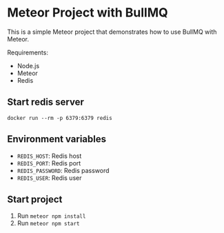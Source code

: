 # Meteor Project with BullMQ

This is a simple Meteor project that demonstrates how to use BullMQ with Meteor.

Requirements:

- Node.js
- Meteor
- Redis

## Start redis server

```shell
docker run --rm -p 6379:6379 redis
```

## Environment variables

- `REDIS_HOST`: Redis host
- `REDIS_PORT`: Redis port
- `REDIS_PASSWORD`: Redis password
- `REDIS_USER`: Redis user

## Start project

1. Run `meteor npm install`
2. Run `meteor npm start`

